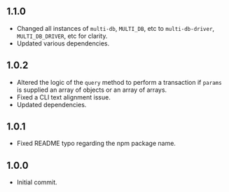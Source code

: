 ## 1.1.0

- Changed all instances of `multi-db`, `MULTI_DB`, etc to `multi-db-driver`, `MULTI_DB_DRIVER`, etc for clarity.
- Updated various dependencies.

## 1.0.2

- Altered the logic of the `query` method to perform a transaction if `params` is supplied an array of objects or an array of arrays.
- Fixed a CLI text alignment issue.
- Updated dependencies.

## 1.0.1

- Fixed README typo regarding the npm package name.

## 1.0.0

- Initial commit.
